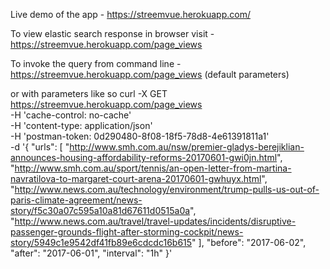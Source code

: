 Live demo of the app - https://streemvue.herokuapp.com/

To view elastic search response in browser visit - 
https://streemvue.herokuapp.com/page_views

To invoke the query from command line - 
https://streemvue.herokuapp.com/page_views (default parameters)

or with parameters like so
curl -X GET \
  https://streemvue.herokuapp.com/page_views \
  -H 'cache-control: no-cache' \
  -H 'content-type: application/json' \
  -H 'postman-token: 0d290480-8f08-18f5-78d8-4e61391811a1' \
  -d '{
  "urls": [
            "http://www.smh.com.au/nsw/premier-gladys-berejiklian-announces-housing-affordability-reforms-20170601-gwi0jn.html",
            "http://www.smh.com.au/sport/tennis/an-open-letter-from-martina-navratilova-to-margaret-court-arena-20170601-gwhuyx.html",
            "http://www.news.com.au/technology/environment/trump-pulls-us-out-of-paris-climate-agreement/news-story/f5c30a07c595a10a81d67611d0515a0a",
            "http://www.news.com.au/travel/travel-updates/incidents/disruptive-passenger-grounds-flight-after-storming-cockpit/news-story/5949c1e9542df41fb89e6cdcdc16b615"
  ],
  "before": "2017-06-02",
  "after": "2017-06-01",
  "interval": "1h"
}'

